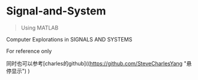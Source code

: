 # Signal-and-System
>Using MATLAB

Computer Explorations in SIGNALS AND SYSTEMS

For reference only

同时也可以参考[charles的github]((https://github.com/SteveCharlesYang "悬停显示") )

